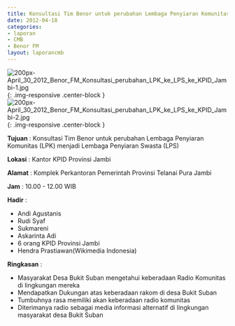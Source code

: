 ```yaml
---
title: Konsultasi Tim Benor untuk perubahan Lembaga Penyiaran Komunitas (LPK) menjadi Lembaga Penyiaran Swasta (LPS)
date: 2012-04-18
categories:
- laporan
- CMB
- Benor FM
layout: laporancmb
---
```


![200px-April_30_2012_Benor_FM_Konsultasi_perubahan_LPK_ke_LPS_ke_KPID_Jambi-1.jpg](/uploads/200px-April_30_2012_Benor_FM_Konsultasi_perubahan_LPK_ke_LPS_ke_KPID_Jambi-1.jpg){: .img-responsive .center-block }	
![200px-April_30_2012_Benor_FM_Konsultasi_perubahan_LPK_ke_LPS_ke_KPID_Jambi-2.jpg](/uploads/200px-April_30_2012_Benor_FM_Konsultasi_perubahan_LPK_ke_LPS_ke_KPID_Jambi-2.jpg){: .img-responsive .center-block }	

**Tujuan** : Konsultasi Tim Benor untuk perubahan Lembaga Penyiaran Komunitas (LPK) menjadi Lembaga Penyiaran Swasta (LPS)
	
**Lokasi** : Kantor KPID Provinsi Jambi
	
**Alamat** : Komplek Perkantoran Pemerintah Provinsi Telanai Pura Jambi
	
**Jam** : 10.00 - 12.00 WIB

**Hadir** :
*	Andi Agustanis
*	Rudi Syaf
*	Sukmareni
*	Askarinta Adi
*	6 orang KPID Provinsi Jambi
*	Hendra Prastiawan(Wikimedia Indonesia)

**Ringkasan** :
*	Masyarakat Desa Bukit Suban mengetahui keberadaan Radio Komunitas di lingkungan mereka
*	Mendapatkan Dukungan atas keberadaan rakom di desa Bukit Suban
*	Tumbuhnya rasa memiliki akan keberadaan radio komunitas
*	Diterimanya radio sebagai media informasi alternatif di lingkungan masyarakat desa Bukit Suban
